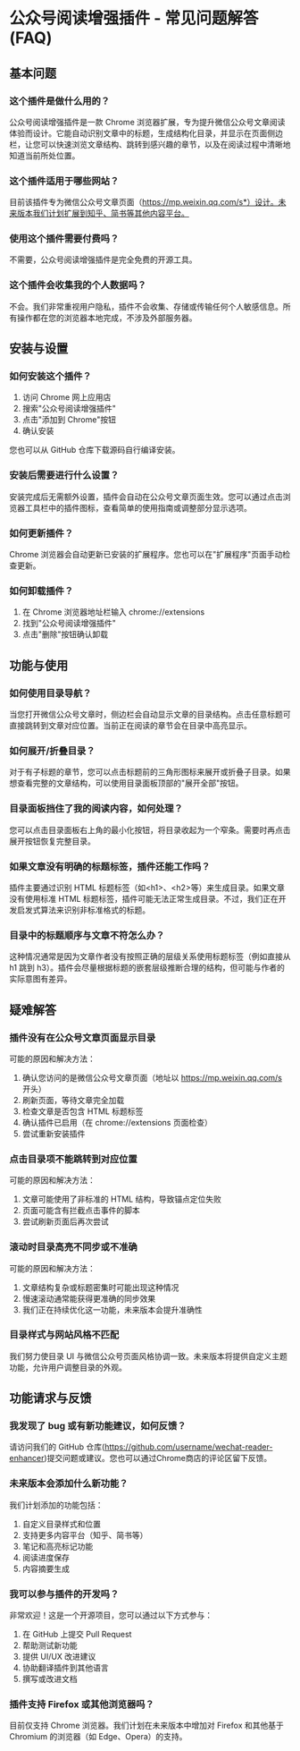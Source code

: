 # 公众号阅读增强插件 - 常见问题解答 (FAQ)

## 基本问题

### 这个插件是做什么用的？

公众号阅读增强插件是一款 Chrome 浏览器扩展，专为提升微信公众号文章阅读体验而设计。它能自动识别文章中的标题，生成结构化目录，并显示在页面侧边栏，让您可以快速浏览文章结构、跳转到感兴趣的章节，以及在阅读过程中清晰地知道当前所处位置。

### 这个插件适用于哪些网站？

目前该插件专为微信公众号文章页面（https://mp.weixin.qq.com/s*）设计。未来版本我们计划扩展到知乎、简书等其他内容平台。

### 使用这个插件需要付费吗？

不需要，公众号阅读增强插件是完全免费的开源工具。

### 这个插件会收集我的个人数据吗？

不会。我们非常重视用户隐私，插件不会收集、存储或传输任何个人敏感信息。所有操作都在您的浏览器本地完成，不涉及外部服务器。

## 安装与设置

### 如何安装这个插件？

1. 访问 Chrome 网上应用店
2. 搜索"公众号阅读增强插件"
3. 点击"添加到 Chrome"按钮
4. 确认安装

您也可以从 GitHub 仓库下载源码自行编译安装。

### 安装后需要进行什么设置？

安装完成后无需额外设置，插件会自动在公众号文章页面生效。您可以通过点击浏览器工具栏中的插件图标，查看简单的使用指南或调整部分显示选项。

### 如何更新插件？

Chrome 浏览器会自动更新已安装的扩展程序。您也可以在"扩展程序"页面手动检查更新。

### 如何卸载插件？

1. 在 Chrome 浏览器地址栏输入 chrome://extensions
2. 找到"公众号阅读增强插件"
3. 点击"删除"按钮确认卸载

## 功能与使用

### 如何使用目录导航？

当您打开微信公众号文章时，侧边栏会自动显示文章的目录结构。点击任意标题可直接跳转到文章对应位置。当前正在阅读的章节会在目录中高亮显示。

### 如何展开/折叠目录？

对于有子标题的章节，您可以点击标题前的三角形图标来展开或折叠子目录。如果想查看完整的文章结构，可以使用目录面板顶部的"展开全部"按钮。

### 目录面板挡住了我的阅读内容，如何处理？

您可以点击目录面板右上角的最小化按钮，将目录收起为一个窄条。需要时再点击展开按钮恢复完整目录。

### 如果文章没有明确的标题标签，插件还能工作吗？

插件主要通过识别 HTML 标题标签（如\<h1>、\<h2>等）来生成目录。如果文章没有使用标准 HTML 标题标签，插件可能无法正常生成目录。不过，我们正在开发启发式算法来识别非标准格式的标题。

### 目录中的标题顺序与文章不符怎么办？

这种情况通常是因为文章作者没有按照正确的层级关系使用标题标签（例如直接从 h1 跳到 h3）。插件会尽量根据标题的嵌套层级推断合理的结构，但可能与作者的实际意图有差异。

## 疑难解答

### 插件没有在公众号文章页面显示目录

可能的原因和解决方法：

1. 确认您访问的是微信公众号文章页面（地址以 https://mp.weixin.qq.com/s 开头）
2. 刷新页面，等待文章完全加载
3. 检查文章是否包含 HTML 标题标签
4. 确认插件已启用（在 chrome://extensions 页面检查）
5. 尝试重新安装插件

### 点击目录项不能跳转到对应位置

可能的原因和解决方法：

1. 文章可能使用了非标准的 HTML 结构，导致锚点定位失败
2. 页面可能含有拦截点击事件的脚本
3. 尝试刷新页面后再次尝试

### 滚动时目录高亮不同步或不准确

可能的原因和解决方法：

1. 文章结构复杂或标题密集时可能出现这种情况
2. 慢速滚动通常能获得更准确的同步效果
3. 我们正在持续优化这一功能，未来版本会提升准确性

### 目录样式与网站风格不匹配

我们努力使目录 UI 与微信公众号页面风格协调一致。未来版本将提供自定义主题功能，允许用户调整目录的外观。

## 功能请求与反馈

### 我发现了 bug 或有新功能建议，如何反馈？

请访问我们的 GitHub 仓库(https://github.com/username/wechat-reader-enhancer)提交问题或建议。您也可以通过Chrome商店的评论区留下反馈。

### 未来版本会添加什么新功能？

我们计划添加的功能包括：

1. 自定义目录样式和位置
2. 支持更多内容平台（知乎、简书等）
3. 笔记和高亮标记功能
4. 阅读进度保存
5. 内容摘要生成

### 我可以参与插件的开发吗？

非常欢迎！这是一个开源项目，您可以通过以下方式参与：

1. 在 GitHub 上提交 Pull Request
2. 帮助测试新功能
3. 提供 UI/UX 改进建议
4. 协助翻译插件到其他语言
5. 撰写或改进文档

### 插件支持 Firefox 或其他浏览器吗？

目前仅支持 Chrome 浏览器。我们计划在未来版本中增加对 Firefox 和其他基于 Chromium 的浏览器（如 Edge、Opera）的支持。

